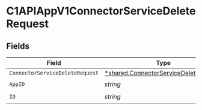 # C1APIAppV1ConnectorServiceDeleteRequest


## Fields

| Field                                                                                         | Type                                                                                          | Required                                                                                      | Description                                                                                   |
| --------------------------------------------------------------------------------------------- | --------------------------------------------------------------------------------------------- | --------------------------------------------------------------------------------------------- | --------------------------------------------------------------------------------------------- |
| `ConnectorServiceDeleteRequest`                                                               | [*shared.ConnectorServiceDeleteRequest](../../models/shared/connectorservicedeleterequest.md) | :heavy_minus_sign:                                                                            | N/A                                                                                           |
| `AppID`                                                                                       | *string*                                                                                      | :heavy_check_mark:                                                                            | N/A                                                                                           |
| `ID`                                                                                          | *string*                                                                                      | :heavy_check_mark:                                                                            | N/A                                                                                           |